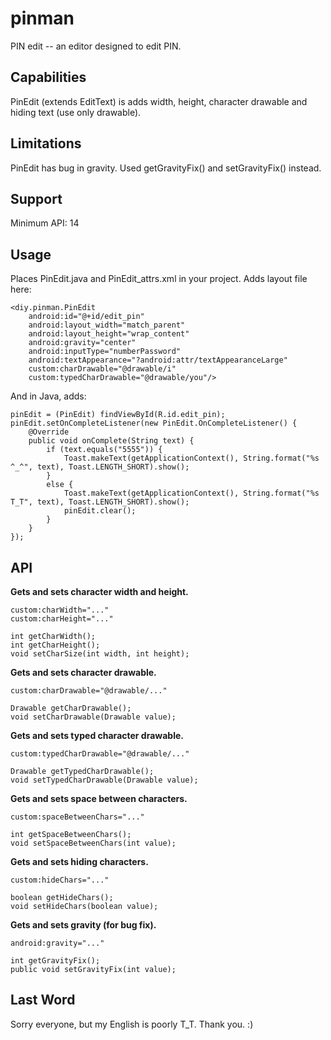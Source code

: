 # pinman
PIN edit -- an editor designed to edit PIN.


Capabilities
------------

PinEdit (extends EditText) is adds width, height, character drawable and hiding text (use only drawable).


Limitations
-----------

PinEdit has bug in gravity.  Used getGravityFix() and setGravityFix() instead.


Support
-------

Minimum API: 14


Usage
-----

Places PinEdit.java and PinEdit_attrs.xml in your project.  Adds layout file here:

	<diy.pinman.PinEdit 		
		android:id="@+id/edit_pin" 		
		android:layout_width="match_parent" 		
		android:layout_height="wrap_content" 		
		android:gravity="center" 		
		android:inputType="numberPassword" 		
		android:textAppearance="?android:attr/textAppearanceLarge" 		
		custom:charDrawable="@drawable/i" 		
		custom:typedCharDrawable="@drawable/you"/>

And in Java, adds:

	pinEdit = (PinEdit) findViewById(R.id.edit_pin);
	pinEdit.setOnCompleteListener(new PinEdit.OnCompleteListener() {
		@Override
		public void onComplete(String text) {
			if (text.equals("5555")) {
				Toast.makeText(getApplicationContext(), String.format("%s ^_^", text), Toast.LENGTH_SHORT).show();
			}
			else {
				Toast.makeText(getApplicationContext(), String.format("%s T_T", text), Toast.LENGTH_SHORT).show();
				pinEdit.clear();
			}
		}
	});


API
---

**Gets and sets character width and height.**

	custom:charWidth="..."
	custom:charHeight="..."

	int getCharWidth();
	int getCharHeight();
	void setCharSize(int width, int height);

**Gets and sets character drawable.**

	custom:charDrawable="@drawable/..."

	Drawable getCharDrawable();
	void setCharDrawable(Drawable value);

**Gets and sets typed character drawable.**

	custom:typedCharDrawable="@drawable/..."

	Drawable getTypedCharDrawable();
	void setTypedCharDrawable(Drawable value);

**Gets and sets space between characters.**

	custom:spaceBetweenChars="..."

	int getSpaceBetweenChars();
	void setSpaceBetweenChars(int value);

**Gets and sets hiding characters.**

	custom:hideChars="..."

	boolean getHideChars();
	void setHideChars(boolean value);

**Gets and sets gravity (for bug fix).**

	android:gravity="..."

	int getGravityFix();
	public void setGravityFix(int value);


Last Word
---------

Sorry everyone, but my English is poorly T_T.  Thank you. :)

